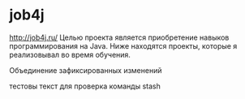 
# job4j
http://job4j.ru/
Целью проекта является приобретение навыков программирования на Java.
Ниже находятся проекты, которые я реализовывал во время обучения.

Объединение зафиксированных изменений


тестовы текст для проверка команды stash